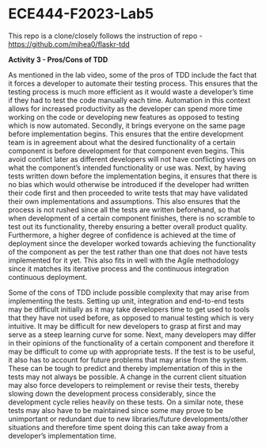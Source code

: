 # ECE444-F2023-Lab5

This repo is a clone/closely follows the instruction of repo - https://github.com/mjhea0/flaskr-tdd

**Activity 3 - Pros/Cons of TDD**

As mentioned in the lab video, some of the pros of TDD include the fact that it forces a developer to automate their testing process. This ensures that the testing process is much more efficient as it would waste a developer’s time if they had to test the code manually each time. Automation in this context allows for increased productivity as the developer can spend more time working on the code or developing new features as opposed to testing which is now automated. Secondly, it brings everyone on the same page before implementation begins. This ensures that the entire development team is in agreement about what the desired functionality of a certain component is before development for that component even begins. This avoid conflict later as different developers will not have conflicting views on what the component’s intended functionality or use was. Next, by having tests written down before the implementation begins, it ensures that there is no bias which would otherwise be introduced if the developer had written their code first and then proceeded to write tests that may have validated their own implementations and assumptions. This also ensures that the process is not rushed since all the tests are written beforehand, so that when development of a certain component finishes, there is no scramble to test out its functionality, thereby ensuring a better overall product quality.  Furthermore, a higher degree of confidence is achieved at the time of deployment since the developer worked towards achieving the functionality of the component as per the test rather than one that does not have tests implemented for it yet. This also fits in well with the Agile methodology since it matches its iterative process and the continuous integration continuous deployment.

Some of the cons of TDD include possible complexity that may arise from implementing the tests. Setting up unit, integration and end-to-end tests may be difficult initially as it may take developers time to get used to tools that they have not used before, as opposed to manual testing which is very intuitive. It may be difficult for new developers to grasp at first and may serve as a steep learning curve for some. Next, many developers may differ in their opinions of the functionality of a certain component and therefore it may be difficult to come up with appropriate tests. If the test is to be useful, it also has to account for future problems that may arise from the system. These can be tough to predict and thereby implementation of this in the tests may not always be possible. A change in the current client situation may also force developers to reimplement or revise their tests, thereby slowing down the development process considerably, since the development cycle relies heavily on these tests. On a similar note, these tests may also have to be maintained since some may prove to be unimportant or redundant due to new libraries/future developments/other situations and therefore time spent doing this can take away from a developer’s implementation time. 
